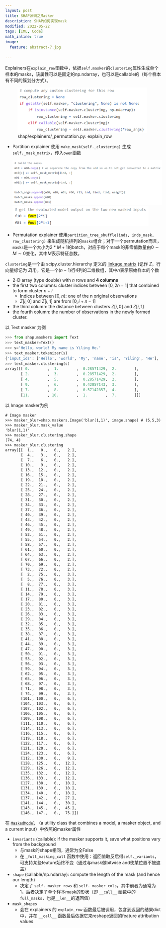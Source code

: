 ```yaml
---
layout: post
title: SHAP源码之Masker
description: SHAP如何实现mask
modified: 2022-05-22
tags: [IML, Code]
math_inline: true
image:
  feature: abstract-7.jpg

---
```


Explainers在`explain_row`函数中，依据`self.masker`的`clustering`属性生成单个样本的masks，该属性可以是固定的np.ndarray，也可以是callable的（每个样本有不同的簇划分方式）。

<figure><img src="../images/2022-05-22-PartitionMasker/image-20220523095238502.png" alt="image-20220523095238502" style="zoom:67%;" /><figcaption>shap/explainers/_permutation.py: explain_row </figcaption></figure>

- Partition explainer 使用 `make_mask(self._clustering)` 生成 `self._mask_matrix`，传入`owen`函数

  <img src="../images/2022-05-22-PartitionMasker/image-20220523104820760.png" alt="image-20220523104820760" style="zoom: 67%;" />

  <img src="../images/2022-05-22-PartitionMasker/image-20220523104920233.png" alt="image-20220523104920233" style="zoom:67%;" />

- Permutation explainer 使用`partition_tree_shuffle(inds, inds_mask, row_clustering)` 来生成随机排列的`masks`组合；对于一个permutation而言，`masks`是一个大小为$2*M+1$的batch，对应于每个mask的非零值数量由$0 \sim M \sim 0$变化，其中$M$表示特征总数。

`clustering`是一个由 scipy.cluster.hierarchy 定义的 [linkage matrix](https://docs.scipy.org/doc/scipy/reference/generated/scipy.cluster.hierarchy.linkage.html#scipy.cluster.hierarchy.linkage) (记作 $Z$，行向量标记为 $Z[i]$)。它是一个$(n-1)$行$4$列的二维数组，其中$n$表示原始样本的个数

- 2-D array (type double) with $n$ rows and **$4$ columns**
- the first two columns: cluster indices between $[0,2n-1]$ that combined to form cluster $n+i$
  - Indices between $[0, n)$: one of the n original observations
  - $Z[i, 0]$ and $Z[i, 1]$ are from $[0, i+n-1]$
- the third column: the distance between clusters $Z[i, 0]$ and $Z[i, 1]$
- the fourth column: the number of observations in the newly formed cluster.

<!--more-->

以 Text masker 为例

```python
>>> from shap.maskers import Text
>>> text_masker=Text()
>>> s='Hello, world! My name is Yiling He.'
>>> text_masker.tokenizer(s)
{'input_ids': ['Hello', 'world', 'My', 'name', 'is', 'Yiling', 'He'], 'offset_mapping': [(0, 5), (7, 12), (14, 16), (17, 21), (22, 24), (25, 31), (32, 34)]}
>>> text_masker.clustering(s)
array([[ 0.        ,  1.        ,  0.28571429,  2.        ],
       [ 2.        ,  3.        ,  0.28571429,  2.        ],
       [ 4.        ,  5.        ,  0.28571429,  2.        ],
       [ 9.        ,  6.        ,  0.42857143,  3.        ],
       [ 7.        ,  8.        ,  0.57142857,  4.        ],
       [11.        , 10.        ,  1.        ,  7.        ]])

```

以 Image masker为例

```shell
# Image masker
>>> masker_blur=shap.maskers.Image('blur(1,1)', image.shape) # (5,5,3)
>>> masker_blur.mask_value
'blur(1,1)'
>>> masker_blur.clustering.shape
(74, 4)
>>> masker_blur.clustering
array([[  1.,   0.,   0.,   2.],
       [  4.,   3.,   0.,   2.],
       [  7.,   6.,   0.,   2.],
       [ 10.,   9.,   0.,   2.],
       [ 13.,  12.,   0.,   2.],
       [ 16.,  15.,   0.,   2.],
       [ 19.,  18.,   0.,   2.],
       [ 22.,  21.,   0.,   2.],
       [ 25.,  24.,   0.,   2.],
       [ 28.,  27.,   0.,   2.],
       [ 31.,  30.,   0.,   2.],
       [ 34.,  33.,   0.,   2.],
       [ 37.,  36.,   0.,   2.],
       [ 40.,  39.,   0.,   2.],
       [ 43.,  42.,   0.,   2.],
       [ 46.,  45.,   0.,   2.],
       [ 49.,  48.,   0.,   2.],
       [ 52.,  51.,   0.,   2.],
       [ 55.,  54.,   0.,   2.],
       [ 58.,  57.,   0.,   2.],
       [ 61.,  60.,   0.,   2.],
       [ 64.,  63.,   0.,   2.],
       [ 67.,  66.,   0.,   2.],
       [ 70.,  69.,   0.,   2.],
       [ 73.,  72.,   0.,   2.],
       [  2.,  75.,   0.,   3.],
       [  5.,  76.,   0.,   3.],
       [  8.,  77.,   0.,   3.],
       [ 11.,  78.,   0.,   3.],
       [ 14.,  79.,   0.,   3.],
       [ 17.,  80.,   0.,   3.],
       [ 20.,  81.,   0.,   3.],
       [ 23.,  82.,   0.,   3.],
       [ 26.,  83.,   0.,   3.],
       [ 29.,  84.,   0.,   3.],
       [ 32.,  85.,   0.,   3.],
       [ 35.,  86.,   0.,   3.],
       [ 38.,  87.,   0.,   3.],
       [ 41.,  88.,   0.,   3.],
       [ 44.,  89.,   0.,   3.],
       [ 47.,  90.,   0.,   3.],
       [ 50.,  91.,   0.,   3.],
       [ 53.,  92.,   0.,   3.],
       [ 56.,  93.,   0.,   3.],
       [ 59.,  94.,   0.,   3.],
       [ 62.,  95.,   0.,   3.],
       [ 65.,  96.,   0.,   3.],
       [ 68.,  97.,   0.,   3.],
       [ 71.,  98.,   0.,   3.],
       [ 74.,  99.,   0.,   3.],
       [101., 100.,   0.,   6.],
       [104., 103.,   0.,   6.],
       [107., 102.,   0.,   6.],
       [106., 105.,   0.,   6.],
       [109., 108.,   0.,   6.],
       [111., 110.,   0.,   6.],
       [114., 113.,   0.,   6.],
       [116., 115.,   0.,   6.],
       [119., 118.,   0.,   6.],
       [122., 117.,   0.,   6.],
       [121., 120.,   0.,   6.],
       [124., 123.,   0.,   6.],
       [112., 130.,   0.,   9.],
       [128., 125.,   0.,  12.],
       [129., 126.,   0.,  12.],
       [135., 132.,   0.,  12.],
       [136., 133.,   0.,  12.],
       [127., 138.,   0.,  18.],
       [131., 139.,   0.,  18.],
       [134., 140.,   0.,  18.],
       [137., 142.,   0.,  27.],
       [141., 144.,   0.,  30.],
       [143., 145.,   0.,  45.],
       [146., 147.,   0.,  75.]])

```

在 [`MaskedModel`](https://github.com/slundberg/shap/blob/690245c6ab043edf40cfce3d8438a62e29ab599f/shap/utils/_masked_model.py#L8) （a utility class that combines a model, a masker object, and a current input）中依照的masker属性

- `invariants` (callable): if the masker supports it, save what positions vary from the background
  - 与mask的shape相同，通常为全False
  - 在 `_full_masking_call` 函数中使用：返回值取反后得`self._variants`，可支持某些feature始终不变（通过与mask做bitwise and使某位置不被遮盖）
- `shape` (callable/np.ndarray): compute the length of the mask (and hence our length)
  - 决定了 `self._masker_rows` 和 `self._masker_cols`，其中前者为通常为1，后者决定了单个样本mask的形状（即 `__call__` 函数中的 `full_masks`，也是`__len__`的返回值）
- `mask_shapes` 
  - 会在 explainers 的 `explain_row` 函数最后被调用，包含到返回的结果dict中，并在 `__call__` 函数最后依据它来reshape返回的feature attribution values